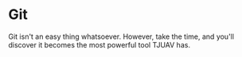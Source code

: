 # Git

Git isn't an easy thing whatsoever. However, take the time, and you'll discover it becomes the most powerful tool TJUAV has.

